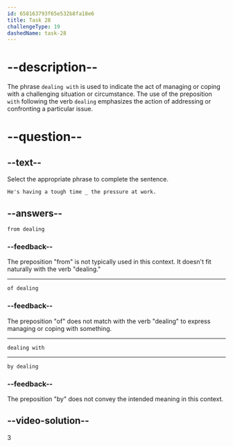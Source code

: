 ```yaml
---
id: 658163793f65e532b8fa18e6
title: Task 28
challengeType: 19
dashedName: task-28
---
```


# --description--

The phrase `dealing with` is used to indicate the act of managing or coping with a challenging situation or circumstance.
The use of the preposition `with` following the verb `dealing` emphasizes the action of addressing or confronting a particular issue.

# --question--

## --text--

Select the appropriate phrase to complete the sentence.

`He's having a tough time _ the pressure at work.`

## --answers--

`from dealing`

### --feedback--

The preposition "from" is not typically used in this context. It doesn't fit naturally with the verb "dealing."

---

`of dealing`

### --feedback--

The preposition "of" does not match with the verb "dealing" to express managing or coping with something.

---

`dealing with`

---

`by dealing`

### --feedback--

The preposition "by" does not convey the intended meaning in this context.

## --video-solution--

3

